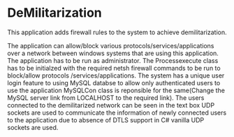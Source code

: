 # DeMilitarization

This application adds firewall rules to the system to achieve demilitarization.

The application can allow/block various protocols/services/applications over a network between windows systems that are using this application.
The application has to be run as administrator.
The Processexecute class has to be initialzed with the required netsh firewall commands to be run to block/allow  protocols /services/applications.
The system has a unique user login feature to using MySQL databse to allow only authenticated users to use the application
MySQLCon class is reponsible for the same(Change the MySQL server link from LOCALHOST to the required link).
The users connected to the demilitarized network can be seen in the text box
UDP sockets are used to communicate the information of newly connected users to the application due to absence of DTLS support in C# vanilla UDP sockets are used.
